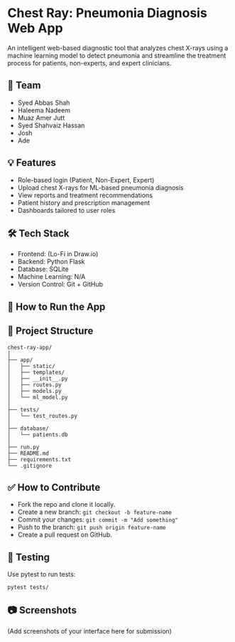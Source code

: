 # Chest Ray: Pneumonia Diagnosis Web App

An intelligent web-based diagnostic tool that analyzes chest X-rays using a machine learning model to detect pneumonia and streamline the treatment process for patients, non-experts, and expert clinicians.

## 👥 Team
- Syed Abbas Shah
- Haleema Nadeem
- Muaz Amer Jutt
- Syed Shahvaiz Hassan
- Josh
- Ade

## 💡 Features
- Role-based login (Patient, Non-Expert, Expert)
- Upload chest X-rays for ML-based pneumonia diagnosis
- View reports and treatment recommendations
- Patient history and prescription management
- Dashboards tailored to user roles

## 🛠️ Tech Stack
- Frontend: (Lo-Fi in Draw.io)
- Backend: Python Flask
- Database: SQLite
- Machine Learning: N/A
- Version Control: Git + GitHub

## 🚀 How to Run the App


## 📂 Project Structure
```
chest-ray-app/
│
├── app/
│   ├── static/
│   ├── templates/
│   ├── __init__.py
│   ├── routes.py
│   ├── models.py
│   └── ml_model.py
│
├── tests/
│   └── test_routes.py
│
├── database/
│   └── patients.db
│
├── run.py
├── README.md
├── requirements.txt
└── .gitignore
```

## ✅ How to Contribute
- Fork the repo and clone it locally.
- Create a new branch: `git checkout -b feature-name`
- Commit your changes: `git commit -m "Add something"`
- Push to the branch: `git push origin feature-name`
- Create a pull request on GitHub.

## 🧪 Testing
Use pytest to run tests:
```bash
pytest tests/
```

## 📷 Screenshots
(Add screenshots of your interface here for submission)

